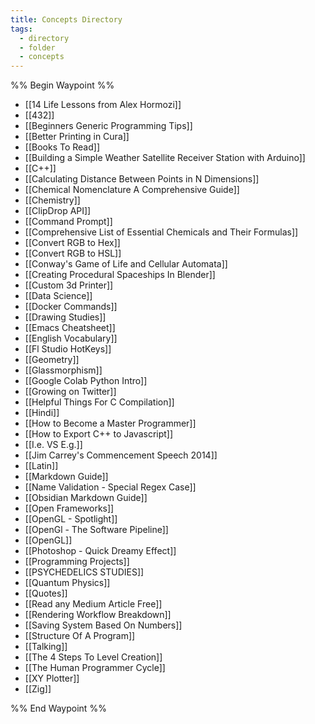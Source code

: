 ```yaml
---
title: Concepts Directory
tags:
  - directory
  - folder
  - concepts
---
```

%% Begin Waypoint %%
- [[14 Life Lessons from Alex Hormozi]]
- [[432]]
- [[Beginners Generic Programming Tips]]
- [[Better Printing in Cura]]
- [[Books To Read]]
- [[Building a Simple Weather Satellite Receiver Station with Arduino]]
- [[C++]]
- [[Calculating Distance Between Points in N Dimensions]]
- [[Chemical Nomenclature A Comprehensive Guide]]
- [[Chemistry]]
- [[ClipDrop API]]
- [[Command Prompt]]
- [[Comprehensive List of Essential Chemicals and Their Formulas]]
- [[Convert RGB to Hex]]
- [[Convert RGB to HSL]]
- [[Conway's Game of Life and Cellular Automata]]
- [[Creating Procedural Spaceships In Blender]]
- [[Custom 3d Printer]]
- [[Data Science]]
- [[Docker Commands]]
- [[Drawing Studies]]
- [[Emacs Cheatsheet]]
- [[English Vocabulary]]
- [[Fl Studio HotKeys]]
- [[Geometry]]
- [[Glassmorphism]]
- [[Google Colab Python Intro]]
- [[Growing on Twitter]]
- [[Helpful Things For C Compilation]]
- [[Hindi]]
- [[How to Become a Master Programmer]]
- [[How to Export C++ to Javascript]]
- [[I.e. VS E.g.]]
- [[Jim Carrey's Commencement Speech 2014]]
- [[Latin]]
- [[Markdown Guide]]
- [[Name Validation - Special Regex Case]]
- [[Obsidian Markdown Guide]]
- [[Open Frameworks]]
- [[OpenGL - Spotlight]]
- [[OpenGl - The Software Pipeline]]
- [[OpenGL]]
- [[Photoshop - Quick Dreamy Effect]]
- [[Programming Projects]]
- [[PSYCHEDELICS STUDIES]]
- [[Quantum Physics]]
- [[Quotes]]
- [[Read any Medium Article Free]]
- [[Rendering Workflow Breakdown]]
- [[Saving System Based On Numbers]]
- [[Structure Of A Program]]
- [[Talking]]
- [[The 4 Steps To Level Creation]]
- [[The Human Programmer Cycle]]
- [[XY Plotter]]
- [[Zig]]

%% End Waypoint %%

